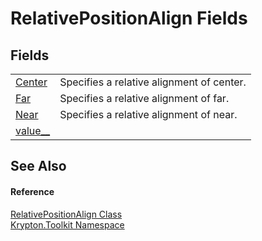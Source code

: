 # RelativePositionAlign Fields




## Fields
<table>
<tr>
<td><a href="1654137f-9315-e355-5501-2419f6c3fff2.md">Center</a></td>
<td>Specifies a relative alignment of center.</td></tr>
<tr>
<td><a href="bcb559eb-d515-d755-0669-a389acc12ffb.md">Far</a></td>
<td>Specifies a relative alignment of far.</td></tr>
<tr>
<td><a href="2b9b2cdb-165d-c786-d9b7-fbb6a9bbd8bd.md">Near</a></td>
<td>Specifies a relative alignment of near.</td></tr>
<tr>
<td><a href="006413b1-f927-625a-6a5c-743faabdadac.md">value__</a></td>
<td> </td></tr>
</table>

## See Also


#### Reference
<a href="7fdfd884-8265-62bf-34ee-5e5b91f2c94b.md">RelativePositionAlign Class</a>  
<a href="79d2eac2-21f4-54ff-7552-b20c33c30600.md">Krypton.Toolkit Namespace</a>  
